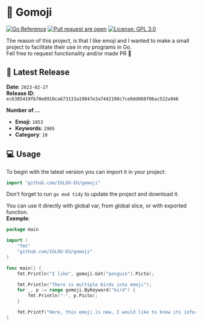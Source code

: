 # 🥰 Gomoji
[![Go Reference](https://img.shields.io/badge/api-reference-blue?style=flat-square)](https://pkg.go.dev/github.com/iglou-eu/gomoji)
[![Pull request are open](https://img.shields.io/badge/Pull_request-Open-green.svg?style=flat-square)](https://github.com/IGLOU-EU/gomoji/fork)
[![License: GPL 3.0](https://img.shields.io/badge/License-GPL_3.0_or_later-blue.svg?style=flat-square)](https://www.gnu.org/licenses/gpl-3.0.html)

The reason of this project, is that I like emoji and I wanted to make a small project to facilitate their use in my programs in Go.   
Fell free to request functionality and/or made PR 💞

## 🧠 Latest Release
**Date**: `2023-02-27`   
**Release ID**: `ec6385419fb70e8910ca673133a19047e3a7442190c7ce9dd068f06ac522a946`

**Number of ...**
- **Emoji**: `1853`
- **Keywords**: `2965`
- **Category**: `10`

## 💻 Usage
To begin with the latest version you can import it in your project:
```go
import "github.com/IGLOU-EU/gomoji"
```
Don't forget to run `go mod tidy` to update the project and download it.

You can use it directly with global var, from global slice, or with exported function.   
**Exemple**:
```go
package main

import (
    "fmt"
    "github.com/IGLOU-EU/gomoji"
)

func main() {
    fmt.Println("I like", gomoji.Get("penguin").Picto);

    fmt.Println("There is multiple birds into emoji");
    for _, p := range gomoji.ByKeyword("bird") {
        fmt.Println("-", p.Picto);
    }

    fmt.Printf("Here, this emoji is new, I would like to know its information :\n%#v", gomoji.Info("🧌"));
)
```
